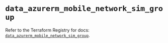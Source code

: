 # `data_azurerm_mobile_network_sim_group`

Refer to the Terraform Registry for docs: [`data_azurerm_mobile_network_sim_group`](https://registry.terraform.io/providers/hashicorp/azurerm/3.99.0/docs/data-sources/mobile_network_sim_group).
